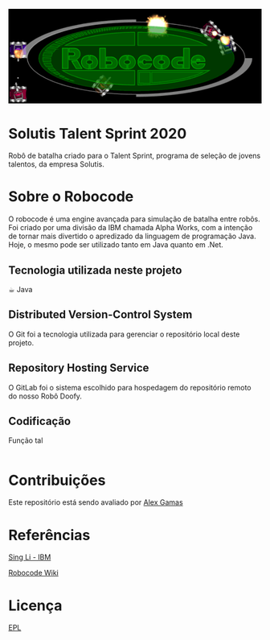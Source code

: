 ![robocode logo](img/robocode_logo.png)

# Solutis Talent Sprint 2020
Robô de batalha criado para o Talent Sprint, programa de seleção de jovens talentos, da empresa Solutis.


# Sobre o Robocode
O robocode é uma engine avançada para simulação de batalha entre robôs.
Foi criado por uma divisão da IBM chamada Alpha Works, com a intenção de tornar mais divertido o apredizado da linguagem de programação Java.
Hoje, o mesmo pode ser utilizado tanto em Java quanto em .Net.


## Tecnologia utilizada neste projeto
:coffee:︎ Java


## Distributed Version-Control System
O Git foi a tecnologia utilizada para gerenciar o repositório local deste projeto.


## Repository Hosting Service
O GitLab foi o sistema escolhido para hospedagem do repositório remoto do nosso Robô Doofy. 


## Codificação
Função tal
```java

```


# Contribuições
Este repositório está sendo avaliado por [Alex Gamas](https://gitlab.com/alexgamas)


# Referências
[Sing Li - IBM](https://www.ibm.com/developerworks/library/j-robocode/index.html)

[Robocode Wiki](https://robowiki.net/wiki/Main_Page)


# Licença
[EPL](https://robocode.sourceforge.io/license/epl-v10.html)